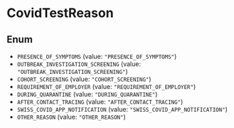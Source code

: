 # CovidTestReason

## Enum

* `PRESENCE_OF_SYMPTOMS` (value: `"PRESENCE_OF_SYMPTOMS"`)
* `OUTBREAK_INVESTIGATION_SCREENING` (value: `"OUTBREAK_INVESTIGATION_SCREENING"`)
* `COHORT_SCREENING` (value: `"COHORT_SCREENING"`)
* `REQUIREMENT_OF_EMPLOYER` (value: `"REQUIREMENT_OF_EMPLOYER"`)
* `DURING_QUARANTINE` (value: `"DURING_QUARANTINE"`)
* `AFTER_CONTACT_TRACING` (value: `"AFTER_CONTACT_TRACING"`)
* `SWISS_COVID_APP_NOTIFICATION` (value: `"SWISS_COVID_APP_NOTIFICATION"`)
* `OTHER_REASON` (value: `"OTHER_REASON"`)
